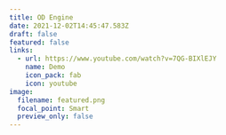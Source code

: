 ```yaml
---
title: OD Engine
date: 2021-12-02T14:45:47.583Z
draft: false
featured: false
links:
  - url: https://www.youtube.com/watch?v=7QG-BIXlEJY
    name: Demo
    icon_pack: fab
    icon: youtube
image:
  filename: featured.png
  focal_point: Smart
  preview_only: false
---
```

